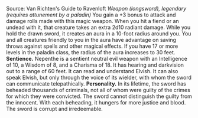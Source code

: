 Source: Van Richten's Guide to Ravenloft
*Weapon (longsword), legendary (requires attunement by a paladin)*
You gain a +3 bonus to attack and damage rolls made with this magic weapon. When you hit a fiend or an undead with it, that creature takes an extra 2d10 radiant damage.
While you hold the drawn sword, it creates an aura in a 10-foot radius around you. You and all creatures friendly to you in the aura have advantage on saving throws against spells and other magical effects. If you have 17 or more levels in the paladin class, the radius of the aura increases to 30 feet.
**Sentience.** Nepenthe is a sentient neutral evil weapon with an Intelligence of 10, a Wisdom of 8, and a Charisma of 18. It has hearing and darkvision out to a range of 60 feet. It can read and understand Elvish. It can also speak Elvish, but only through the voice of its wielder, with whom the sword can communicate telepathically.
**Personality.** In its lifetime, the sword has beheaded thousands of criminals, not all of whom were guilty of the crimes for which they were convicted. The sword cannot distinguish the guilty from the innocent. With each beheading, it hungers for more justice and blood. The sword is corrupt and irredeemable.